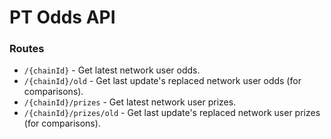 # PT Odds API

### Routes

- `/{chainId}` - Get latest network user odds.
- `/{chainId}/old` - Get last update's replaced network user odds (for comparisons).
- `/{chainId}/prizes` - Get latest network user prizes.
- `/{chainId}/prizes/old` - Get last update's replaced network user prizes (for comparisons).
